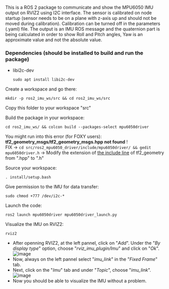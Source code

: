 This is a ROS 2 package to communicate and show the MPU6050 IMU output on RVIZ2 using I2C interface. The sensor is calibrated on node startup (sensor needs to be on a plane with z-axis up and should not be moved during calibration). Calibration can be turned off in the parameters (.yaml) file. The output is an IMU ROS message and the quaternion part is being calculated in order to show Roll and Pitch angles, Yaw is an approximate value and not the absolute value.

### Dependencies (should be installed to build and run the package)
-  libi2c-dev

   `sudo apt install libi2c-dev`

Create a workspace and go there:

    mkdir -p ros2_imu_ws/src && cd ros2_imu_ws/src

Copy this folder to your workspace "src"

Build the package in your workspace:

    cd ros2_imu_ws/ && colcon build --packages-select mpu6050driver

You might run into this error (for FOXY users): **tf2_geometry_msgs/tf2_geometry_msgs.hpp not found** ! <br>FIX -> `cd src/ros2_mpu6050_driver/include/mpu6050driver/ && gedit mpu6050driver.h` -> Modify the extension of [the include line](https://github.com/anasderkaoui/AutoRCX/blob/a9357d526fd1dec3f59eb3526fe910289f3911a2/IMU/MPU6050/ros2_mpu6050/include/mpu6050driver.h#L11) of tf2_geometry from ".hpp" to ".h"

Source your workspace:

    . install/setup.bash

Give permission to the IMU for data transfer:

    sudo chmod +777 /dev/i2c-*
    
Launch the code:

    ros2 launch mpu6050driver mpu6050driver_launch.py

Visualize the IMU on RVIZ2:

    rviz2
- After openning RVIZ2, at the left pannel, click on "*Add*". Under the "*By display type*" option, choose "*rviz_imu_plugin/Imu*" and click on "*Ok*".
  ![image](https://github.com/anasderkaoui/AutoRCX/assets/115218309/f3e9c253-009c-4423-beef-10ecd6c586b9)
- Now, always on the left pannel select "*imu_link*" in the "*Fixed Frame*" tab.<br>
- Next, click on the "*Imu*" tab and under "*Topic*", choose "*imu_link*".<br>
![image](https://github.com/anasderkaoui/AutoRCX/assets/115218309/f2b62bca-8e71-43b4-ae0e-7a8fe7f36b7c)<br>
- Now you should be able to visualize the IMU without a problem.
